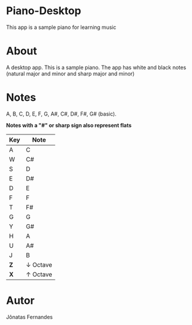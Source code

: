 # Piano-Desktop
This app is a sample piano for learning music

# About
A desktop app. This is a sample piano. The app has white and black notes (natural major and minor and sharp major and minor)

# Notes
A, B, C, D, E, F, G, A#, C#, D#, F#, G# (basic).

**Notes with a "#" or sharp sign also represent flats**

| Key | Note     |
| ----- | -------- |
| A     | C        |
| W     | C#       |
| S     | D        |
| E     | D#       |
| D     | E        |
| F     | F        |
| T     | F#       |
| G     | G        |
| Y     | G#       |
| H     | A        |
| U     | A#       |
| J     | B        |
| **Z** | ↓ Octave |
| **X** | ↑ Octave |

# Autor
Jônatas Fernandes
